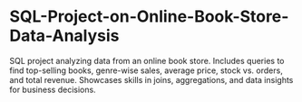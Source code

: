 # SQL-Project-on-Online-Book-Store-Data-Analysis
SQL project analyzing data from an online book store. Includes queries to find top-selling books, genre-wise sales, average price, stock vs. orders, and total revenue. Showcases skills in joins, aggregations, and data insights for business decisions.

